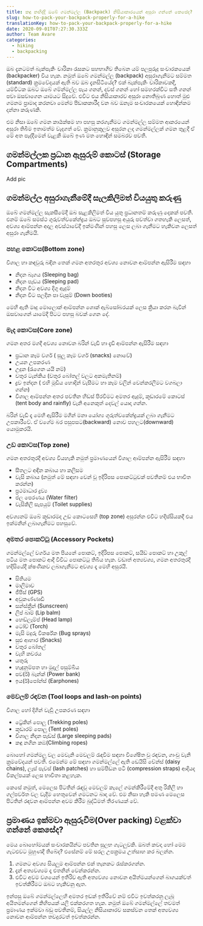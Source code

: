 ```yaml
---
title: කඳු නඟිද්දි ඔබේ ගමන්මල්ල (Backpack) නිසියාකාරයෙන් අසුරා ගන්නේ කෙසේද?
slug: how-to-pack-your-backpack-properly-for-a-hike
translationKey: how-to-pack-your-backpack-properly-for-a-hike
date: 2020-09-01T07:27:30.333Z
author: Team Avare
categories:
  - hiking
  - backpacking
---
```

ඔබ දැනටමත් බැක්පැකිං චාරිකා රැසකට සහභාගීව තිබෙන යම් පලපුරුදු සංචාරකයෙක් (backpacker) විය හැක. නමුත් ඔබේ ගමන්මල්ල (backpack) අසුරාගැනීමට සම්මත (standard) ක්‍රමවේදයක් ඇති බව ඔබ දැනසිටියේද? එක් බැක්පැකිං චාරිකාවකදී, යම්විටක ඔබට ඔබේ ගම්න්මල්ල පැය ගනන්, දවස් ගනන් හෝ සමහරක්විට සති ගනන් පවා ඔසවාගෙන යාමයට සිදුවේ. එවිට එය නිසියාකාරව අසුරා නොතිබුණ හොත් මුළු ගමනම ප්‍රාමාද කරනවා මෙන්ම පීඩාකකාරීද වන බව ඔනෑම සංචාරකයෙක් හොඳින්කම දන්නා කරුණකි.

එම නිසා ඔබේ ගමන කාර්‍යක්ෂම හා පහසු කරගැනීමට ගමන්මල්ල සම්මත ආකරයෙන් අසුරා තිබීම ඉතාමත්ම වැදගත් වේ. ක්‍රමානුකූලව අසුරන ලද ගමන්මල්ලක් ගමන තුළදී ඒ මේ අත පැද්දීමෙන් වැළකී ඔබේ ඉණ මත හොඳින් සමබරව පවතී.

## ගමන්මල්ලක ප්‍රධාන ඇසුරුම් කොටස් (Storage Compartments)

Add pic

## ගමන්මල්ල අසුරාගැනීමේදී සැලකිලිමත් වියයුතු කරුණු

ඔබේ ගමන්මල්ල සැකසීමේදී ඔබ සැළකිලිමත් විය යුතු ප්‍රධානතම් කරුණු දෙකක් පවතී. එනම් ඔබේ සමස්ථ ගුරුවත්වකේන්ද්‍රය ඔබට සුවපහසු අයුරු පවත්වා ගතහැකි ලෙසත්, අවශ්‍ය ආම්පන්න අදාල අවස්ථාවේදී ඉක්මණින් පහසු ලෙස ලබා ගැනීමට හැකිවන ලෙසත් අසුරා ගැනීමයි.

### පහළ කොටස(Bottom zone)

විශාල හා කඳවුරු බඳින තෙක් ගමන අතරතුර අවශ්‍ය නොවන ආම්පන්න ඇසිරීම සඳහා

* නිදන බෑගය (Sleeping bag)
* නිදන පෑඩය (Sleeping pad)
* නිදන විට අවශ්‍ය දිගු ඇදුම්
* නිදන විට පලදින පා වැසුම් (Down booties)

මෙහි ඇති මෘදු මොලොක් ආම්පන්න ශොක් ඇබ්සෝබරයක් ලෙස ක්‍රියා කරන බැවින් ඔසවාගෙන් යාමේදී පිටට පහසු බවක් ගෙන දේ.

### මැද කොටස(Core zone)

ගමන අතර මගදී අවශ්‍ය නොවන බරින් වැඩි හා දැඩි ආම්පන්න ඇසිරීම සඳහා

* ප්‍රධාන කෑම වර්ග ( සුලු කෑම වර්ග (snacks) නොවේ)
* උයන උපකරණ
* උදුන (රැගෙන යයි නම්)
* වතුර ටැන්කිය (වතුර බෝතල් වලට අකමැතිනම්)
* ද්‍රව ඉන්දන ( එහි මූඩිය හොදින් වැසීමට හා කෑම වලින් වෙන්කරලීමට වගබලා ගන්න)
* විශාල ආම්පන්න අතර පවතින හිඩස් පිරවීමට අමතර ඇදුම්, කූඩාරමේ කොටස් (tent body and rainfly) වැනි අනෙකුත් දෙවල් යොදා ගන්න.

බරින් වැඩි දෑ මෙහි ඇසිරීම මගින් මනා යෝග්‍ය ගුරුත්වකේන්ද්‍රයක් ලබා ගැනීමට උපකාරීවේ. ඒ වගේම බර පසුපසට(backward) නොව පහලට(downward) යොමුකරයි.

### උඩ කොටස(Top zone)

ගමන අතරතුරදී අවශ්‍ය වියහැකි නමුත් ප්‍රමාණයෙන් විශාල ආම්පන්න ඇසිරීම සඳහා

* සීතලට අඳින කබාය හා කලිසම
* වැසි කබාය (නමුත් මේ සඳහා වෙන් වූ ඉදිරිපස පොකට්ටුවක් පවතීනම් එය භාවිත කරන්න)
* ප්‍රථමාධාර ද්‍රව්‍ය
* ජල පෙරණය (Water filter)
* වැසිකිලි සැපයුම් (Toilet supplies)

අවශ්‍යනම් ඔබේ කූඩාරමද උඩ කොටසෙහි (top zone) අසුරන්න එවිට හදිස්සියකදී එය ඉක්මනින් ලබාගැනීමට පහසුවේ.

### අමතර පොකට්ටු (Accessory Pockets)

ගමන්මල්ලේ වර්ගය මත පියනේ පොකට්, ඉදිරිපස පොකට්, සයිඩ් පොකට් හා උකුල් පටිය මත පොකට් ආදී විවිධ පොකට්ටු තිබිය හැක. වඩාත් අත්‍යවශ්‍ය, ගමන අතරතුරදී හදිසියේදී ක්ෂණිකව ලබාගැනීමට අවශ්‍ය දෑ මෙහි අසුරයි.

* සිතියම
* මාලිමාව
* ජීපීස් (GPS)
* අවුකණ්ණාඩි
* සන්ස්ක්‍රීන් (Sunscreen)
* ලිප් බාම් (Lip balm)
* හෙඩ්ලෑම්ප් (Head lamp)
* ටෝච් (Torch)
* මැසි මදුරු විකර්ෂ්ක (Bug sprays)
* සුළු ආහාර (Snacks)
* වතුර බෝතල්
* වැහි කවරය
* යතුරු
* හැඳුනුම්පත හා මුදල් පසුම්බිය
* පව(ර්) බෑන්ක් (Power bank)
* ඉය(ර්)පෝන්ස් (Earphones)

### මෙවලම් රඳවන (Tool loops and lash-on points)

විශාල හෝ දිගින් වැඩිු උපකරණ සඳහා

* ට්‍රේකින් පොලු (Trekking poles)
* කූඩාරම් පොලු (Tent poles)
* විශාල නිදන පෑඩ්ස් (Large sleeping pads)
* කඳු නගින කඹ(Climbing ropes)

බොහෝ ගමන්මලු වල මෙවැනි මෙවලම් රැඳවීම සඳහා විශේෂිත වු රඳවන, ගාංචු වැනි ක්‍රමවේදයන් පවතී. එමෙන්ම මේ සඳහා ගමන්මල්ලේ ඇති ඩෙයිසි චේන්ස් (daisy chains), ලෑස් පැචස් (lash patches) හා සම්පීඩන පටි (compression straps) ආදියද විකල්පයක් ලෙස භාවිතා කළහැක.

කෙසේ නමුත්, මෙලෙස පිටතින් රැඳවූ මෙවලම් කැලේ ගමන්කිරීමේදී අතු රිකිලි හා ගල්පර්වත වල වැදීම හෙතුවෙන් ගමටනට බාදා වේ. එම නිසා හැකි පමණ මෙලෙස පිටතින් රඳවන ආම්පන්න අවම කිරීම බුද්ධිමත් තීරණයක් වේ.

## ප්‍රමාණය ඉක්මවා ඇසුරුවීම(Over packing) වළක්වා ගන්නේ කෙසේද?

මෙය බොහෝමයක් සංචාරකයින්ට පවතින සුලභ ගැටලුවකි. ඔබත් කවදා හෝ මෙම ගැටළුවට මුහුණදී තිබේද? එසේනම් මේ සරල උපක්‍රමය උත්සාහ කර බලන්න.

1. ගමනට අවශ්‍ය සියලුම ආම්පන්න එක් තැනකට රැස්කරගන්න.
2. දැන් අත‍්‍යවශ්‍යම දෑ එතනින් වෙන්කරන්න.
3. එවිට අවම වශයෙන් ඉතිරිව ඇති අත්‍යවශ්‍ය නොවන අයිත්මයන්ගෙන් බාගයක්වත් ඉවත්කිරීමට ඔබට හැකිවනු ඇත.

ඉන්පසු ඔබේ ගමන්මල්ලෙහි අමතර ඉඩක් ඉතිරිවේ නම් එවිට ඉවත්කරනු ලැබූ අයිතමන්ගෙන් කිහිපයක් යලි එක්කරගත හැක. නමුත් ඔබේ ගමන්මල්ලේ තවමත් ප්‍රමාණය ඉක්මවා බඩු පවතීනම්, සියල්ල නිසියාකාරව සකස්වන තෙක් අත්‍යවශ්‍ය නොවන ආම්පන්න තවදුරටත් ඉවත්කරන්න.